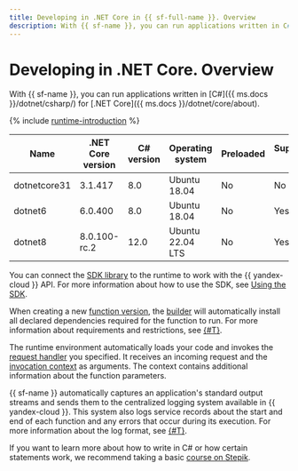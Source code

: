 ```yaml
---
title: Developing in .NET Core in {{ sf-full-name }}. Overview
description: With {{ sf-name }}, you can run applications written in C# (CSharp) for .NET Core. The service provides the .NET Core 3.1.417 runtime environment with C# 8.0 and Ubuntu 18.04.
---
```


# Developing in .NET Core. Overview

With {{ sf-name }}, you can run applications written in [C#]({{ ms.docs }}/dotnet/csharp/) for [.NET Core]({{ ms.docs }}/dotnet/core/about).

{% include [runtime-introduction](../../../_includes/functions/runtime-introduction.md) %}

| Name | .NET Core version | C# version | Operating <br>system | Preloaded | Supported by |
|----|----|----|----|----|----|
| dotnetcore31 | 3.1.417 | 8.0 | Ubuntu 18.04 | No | No |
| dotnet6 | 6.0.400 | 8.0 | Ubuntu 18.04 | No | Yes |
| dotnet8 | 8.0.100-rc.2 | 12.0 | Ubuntu 22.04 LTS | No | Yes |


You can connect the [SDK library](https://github.com/yandex-cloud/dotnet-sdk) to the runtime to work with the {{ yandex-cloud }} API. For more information about how to use the SDK, see [Using the SDK](sdk.md).


When creating a new [function version](../../concepts/function.md#version), the [builder](../../concepts/builder.md) will automatically install all declared dependencies required for the function to run. For more information about requirements and restrictions, see [{#T}](dependencies.md).

The runtime environment automatically loads your code and invokes the [request handler](handler.md) you specified. It receives an incoming request and the [invocation context](context.md) as arguments. The context contains additional information about the function parameters.

{{ sf-name }} automatically captures an application's standard output streams and sends them to the centralized logging system available in {{ yandex-cloud }}. This system also logs service records about the start and end of each function and any errors that occur during its execution. For more information about the log format, see [{#T}](logging.md).

If you want to learn more about how to write in C# or how certain statements work, we recommend taking a basic [course on Stepik](https://stepik.org/course/4143/promo).

